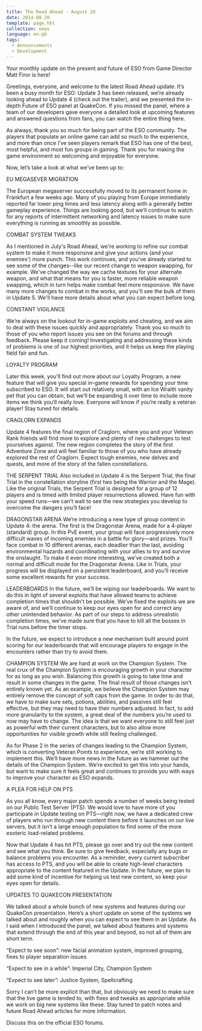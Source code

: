 ```yaml
---
title: The Road Ahead - August 20
date: 2014-08-20
template: page.hbt
collection: news
language: en-gb
tags:
  - Announcements
  - Development
---
```


Your monthly update on the present and future of ESO from Game Director Matt Firor is here!

Greetings, everyone, and welcome to the latest Road Ahead update. It’s been a busy month for ESO: Update 3 has been released, we’re already looking ahead to Update 4 (check out the trailer), and we presented the in-depth Future of ESO panel at QuakeCon. If you missed the panel, where a team of our developers gave everyone a detailed look at upcoming features and answered questions from fans, you can watch the entire thing here.

As always, thank you so much for being part of the ESO community. The players that populate an online game can add so much to the experience, and more than once I’ve seen players remark that ESO has one of the best, most helpful, and most fun groups in gaming. Thank you for making the game environment so welcoming and enjoyable for everyone.

Now, let’s take a look at what we’ve been up to:

EU MEGASEVER MIGRATION

The European megaserver successfully moved to its permanent home in Frankfurt a few weeks ago. Many of you playing from Europe immediately reported far lower ping times and less latency along with a generally better gameplay experience. Things are looking good, but we’ll continue to watch for any reports of intermittent networking and latency issues to make sure everything is running as smoothly as possible.

COMBAT SYSTEM TWEAKS

As I mentioned in July's Road Ahead, we're working to refine our combat system to make it more responsive and give your actions (and your enemies') more punch. This work continues, and you've already started to see some of the changes--like our recent change to weapon swapping, for example. We've changed the way we cache textures for your alternate weapon, and what that means for you is faster, more reliable weapon swapping, which in turn helps make combat feel more responsive. We have many more changes to combat in the works, and you'll see the bulk of them in Update 5. We'll have more details about what you can expect before long.

CONSTANT VIGILANCE

We’re always on the lookout for in-game exploits and cheating, and we aim to deal with these issues quickly and appropriately. Thank you so much to those of you who report issues you see on the forums and through feedback. Please keep it coming! Investigating and addressing these kinds of problems is one of our highest priorities, and it helps us keep the playing field fair and fun.


LOYALTY PROGRAM

Later this week, you’ll find out more about our Loyalty Program, a new feature that will give you special in-game rewards for spending your time subscribed to ESO. It will start out relatively small, with an Ice Wraith vanity pet that you can obtain, but we’ll be expanding it over time to include more items we think you’ll really love. Everyone will know if you’re really a veteran player! Stay tuned for details.

CRAGLORN EXPANDS

Update 4 features the final region of Craglorn, where you and your Veteran Rank friends will find more to explore and plenty of new challenges to test yourselves against. The new region completes the story of the first Adventure Zone and will feel familiar to those of you who have already explored the rest of Craglorn. Expect tough enemies, new delves and quests, and more of the story of the fallen constellations.

THE SERPENT TRIAL
Also included in Update 4 is the Serpent Trial, the final Trial in the constellation storyline (first two being the Warrior and the Mage). Like the original Trials, the Serpent Trial is designed for a group of 12 players and is timed with limited player resurrections allowed. Have fun with your speed runs—we can’t wait to see the new strategies you develop to overcome the dangers you’ll face!

DRAGONSTAR ARENA
We’re introducing a new type of group content in Update 4: the arena. The first is the Dragonstar Arena, made for a 4-player (standard) group. In this PvE event, your group will face progressively more difficult waves of incoming enemies in a battle for glory—and prizes. You’ll face combat in 10 different arenas, each deadlier than the last, avoiding environmental hazards and coordinating with your allies to try and survive the onslaught. To make it even more interesting, we’ve created both a normal and difficult mode for the Dragonstar Arena. Like in Trials, your progress will be displayed on a persistent leaderboard, and you’ll receive some excellent rewards for your success.

LEADERBOARDS
In the future, we’ll be wiping our leaderboards. We want to do this in light of several exploits that have allowed teams to achieve completion times that shouldn’t be possible. We’ve fixed the exploits we are aware of, and we’ll continue to keep our eyes open for and correct any other unintended behavior. As part of our steps to address unrealistic completion times, we’ve made sure that you have to kill all the bosses in Trial runs before the timer stops.

In the future, we expect to introduce a new mechanism built around point scoring for our leaderboards that will encourage players to engage in the encounters rather than try to avoid them.

CHAMPION SYSTEM
We are hard at work on the Champion System. The real crux of the Champion System is encouraging growth in your character for as long as you wish. Balancing this growth is going to take time and result in some changes in the game. The final result of those changes isn’t entirely known yet. As an example, we believe the Champion System may entirely remove the concept of soft caps from the game. In order to do that, we have to make sure sets, potions, abilities, and passives still feel effective, but they may need to have their numbers adjusted. In fact, to add more granularity to the system, a great deal of the numbers you’re used to now may have to change. The idea is that we want everyone to still feel just as powerful with their current characters, but to also allow more opportunities for visible growth while still feeling challenged.

As for Phase 2 in the series of changes leading to the Champion System, which is converting Veteran Points to experience, we’re still working to implement this. We’ll have more news in the future as we hammer out the details of the Champion System. We’re excited to get this into your hands, but want to make sure it feels great and continues to provide you with ways to improve your character as ESO expands.

A PLEA FOR HELP ON PTS

As you all know, every major patch spends a number of weeks being tested on our Public Test Server (PTS). We would love to have more of you participate in Update testing on PTS—right now, we have a dedicated crew of players who run through new content there before it launches on our live servers, but it isn’t a large enough population to find some of the more esoteric load-related problems.

Now that Update 4 has hit PTS, please go over and try out the new content and see what you think. Be sure to give feedback, especially any bugs or balance problems you encounter. As a reminder, every current subscriber has access to PTS, and you will be able to create high-level characters appropriate to the content featured in the Update. In the future, we plan to add some kind of incentive for helping us test new content, so keep your eyes open for details.

UPDATES TO QUAKECON PRESENTATION

We talked about a whole bunch of new systems and features during our QuakeCon presentation. Here’s a short update on some of the systems we talked about and roughly when you can expect to see them in an Update. As I said when I introduced the panel, we talked about features and systems that extend through the end of this year and beyond, so not all of them are short term.

“Expect to see soon”: new facial animation system, improved grouping, fixes to player separation issues

“Expect to see in a while”: Imperial City, Champion System

“Expect to see later”: Justice System, Spellcrafting

Sorry I can’t be more explicit than that, but obviously we need to make sure that the live game is tended to, with fixes and tweaks as appropriate while we work on big new systems like these. Stay tuned to patch notes and future Road Ahead articles for more information.

Discuss this on the official ESO forums.